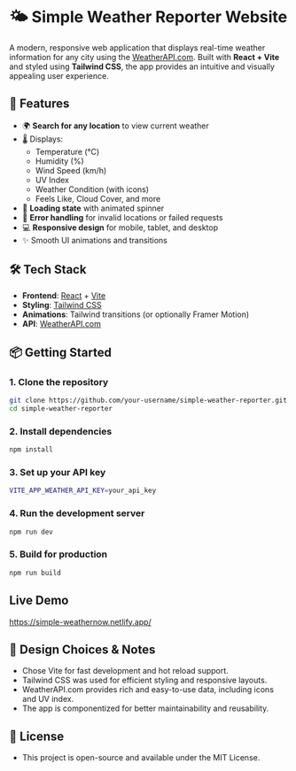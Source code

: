# 🌤️ Simple Weather Reporter Website

A modern, responsive web application that displays real-time weather information for any city using the [WeatherAPI.com](https://www.weatherapi.com/). Built with **React + Vite** and styled using **Tailwind CSS**, the app provides an intuitive and visually appealing user experience.

## 🚀 Features

- 🌍 **Search for any location** to view current weather
- 🌡️ Displays:
  - Temperature (°C)
  - Humidity (%)
  - Wind Speed (km/h)
  - UV Index
  - Weather Condition (with icons)
  - Feels Like, Cloud Cover, and more
- 🔄 **Loading state** with animated spinner
- 💬 **Error handling** for invalid locations or failed requests
- 💻 **Responsive design** for mobile, tablet, and desktop
- ✨ Smooth UI animations and transitions

## 🛠 Tech Stack

- **Frontend**: [React](https://reactjs.org/) + [Vite](https://vitejs.dev/)
- **Styling**: [Tailwind CSS](https://tailwindcss.com/)
- **Animations**: Tailwind transitions (or optionally Framer Motion)
- **API**: [WeatherAPI.com](https://www.weatherapi.com/)

## 📦 Getting Started

### 1. Clone the repository

```bash
git clone https://github.com/your-username/simple-weather-reporter.git
cd simple-weather-reporter
```

### 2. Install dependencies

```bash
npm install
```

### 3. Set up your API key

```bash
VITE_APP_WEATHER_API_KEY=your_api_key
```

### 4. Run the development server

```bash
npm run dev
```

### 5. Build for production

```bash
npm run build
```

## Live Demo

https://simple-weathernow.netlify.app/


## 🧠 Design Choices & Notes

- Chose Vite for fast development and hot reload support.
- Tailwind CSS was used for efficient styling and responsive layouts.
- WeatherAPI.com provides rich and easy-to-use data, including icons and UV index.
- The app is componentized for better maintainability and reusability.


## 📝 License

- This project is open-source and available under the MIT License.

